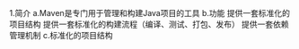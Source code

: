 1.简介
    a.Maven是专门用于管理和构建Java项目的工具
    b.功能
        提供一套标准化的项目结构
        提供一套标准化的构建流程（编译、测试、打包、发布）
        提供一套依赖管理机制
    c.标准化的项目结构